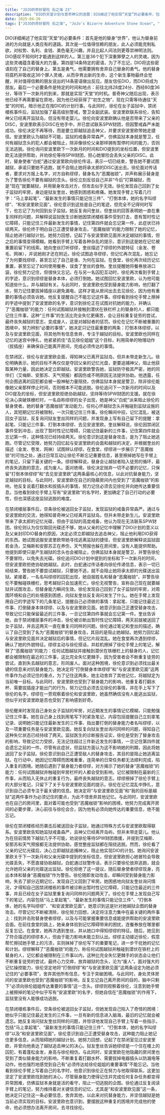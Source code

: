 ```yaml
---
title: "JOJO的奇妙冒险 石之海 23"
description: "DIO的天堂计划与普奇神父的进展：DIO阐述了他实现“天堂”的必要条件，包括替身“世界”、值得信赖的朋友、36个罪人灵魂、14条密语、勇气、替身吸收灵魂孕育新生命，以及特定的地点（北纬28度24分，西经80度36分）和时间（下一次新月）。普奇神父随后表示他已经获得了“初生之物”，并等待着上天堂的时机，暗示他正在执行DIO的计划。徐伦的越狱决心与安波里欧的警告：徐伦在禁闭楼栋与安波里欧会面。她得知神父已离开监狱岛，但没有带走婴儿。徐伦表示她不仅要取回父亲的DISC，更要追击神父，阻止他获得的东西，并决定越狱。安波里欧警告她监狱戒备森严，她的盟友都无法提供帮助，试图越狱的犯人都会被某种力量阻止，仿佛监狱本身就是警卫。他认为除非徐伦能像她父亲那样停止时间，否则无法逃脱。徐伦询问下一次新月的时间和DIO提到的坐标，但安波里欧表示无法帮助她越狱，坚持等待SPW财团。白蛇的警告与恶魔枷锁的攻击：白蛇通过传话的方式告诉徐伦，一切都已结束，不要试图越狱，只要她不逃，就不会阻止她将承太郎的DISC送出监狱。随后，一名名为缪缪的囚犯出现，自报姓名和替身名“恶魔枷锁”，并警告徐伦不要触碰铁栅栏，越思考越狱就越接近死亡。徐伦试图攻击，但替身能力生效。恶魔枷锁的能力与徐伦的记忆受损：徐伦发现自己回到了女子监狱的牢房，对最近发生的事情记忆模糊，只能记住三件。她在自己身上发现用笔写下的笔记，内容包括“马上拿起笔”、“最新发生的事情只能记住三件”、“打倒本体，她的名字叫缪缪”、“和安波里欧见面”。她反复询问狱友奎丝同样的问题，并得知自己已经这样持续了两天。监狱医师的诊断报告证实，徐伦因受替身攻击影响，记忆受损，只能记住三件新发生的事情，记住第四件就会忘记一件。徐伦的应对与午餐遭遇：徐伦意识到这是替身攻击，目的是阻止她越狱。她决定专注于最重要的事情来对抗能力，即打倒本体缪缪，以及和安波里欧见面。在食堂，徐伦遇到奎丝和缪缪。由于替身能力的影响，她无法立即认出缪缪。缪缪故意接近徐伦，与她交谈，并趁机擦掉徐伦手臂上写下的笔记，进一步干扰她的记忆和计划。缪缪解释了“恶魔枷锁”的能力，让企图越狱者陷入只能记住三件事的循环，最终放弃越狱。安波里欧的困境与重要信息：安波里欧在自己的房间里也受到替身能力的影响，重复着打翻水杯、需要拔插座以免漏电等动作。他也意识到自己有“一定要向徐伦姐姐传达的事情”不能忘记。他在徐伦手臂上看到了自己名字的字迹，意识到徐伦正试图与他联系，决心要找到她。"
date: 2025-04-26
tags: ["JOJO的奇妙冒险 石之海", "JoJo's Bizarre Adventure Stone Ocean", "202201"]
---
```


DIO详细阐述了他实现“天堂”的必要条件：首先是他的替身“世界”，他认为替身前进的方向就是人类应有的道路。其次是一位值得信赖的朋友，此人必须能克制私欲，对权势、名利、金钱、美色毫无兴趣，并且比起人间法则更尊崇神明法则。DIO感叹不知何时才能遇到这样的人。第三是36个犯下深重罪孽之人的灵魂，因为这些灵魂蕴含着强大的力量。第四是14条特定的密语，为了不忘记，DIO将这些密语刻在了自己的替身上。第五是勇气，他需要拥有舍弃自己替身的勇气。他的替身将腐朽并吸收这36个罪人灵魂，从而孕育出新的生命，这个新生事物最终会觉醒，并对值得信赖的朋友说出的14条密语做出反应。朋友信任DIO，而DIO将成为朋友。最后一个必要条件是特定的时间和地点：前往北纬28度24分、西经80度36分，等待下一次新月的到来，那就是实现“天堂”的时机。普奇神父随后出现，表示他已经不再需要留在原地，因为他已经获得了“初生之物”，现在只需等待通往“天堂”的时机，暗示他正在按DIO的计划行事。与此同时，徐伦在女子监狱中，禁闭楼栋事件后，监狱加强了最高级别警戒，警卫全副武装。安波里欧联系徐伦，告知神父已经离开监狱岛，但没有带走婴儿。徐伦向安波里欧确认他是否带来了父亲的DISC，安波里欧表示DISC在他手中，并已尝试联系SPW财团，但因警戒森严未能成功。徐伦决定不再等待，而是要立即越狱追击神父，并要求安波里欧带她走捷径。安波里欧认为越狱不可能，监狱的戒备异常森严，仿佛监狱本身就是警卫，任何有越狱念头的犯人都会被阻止，除非像徐伦父亲那样拥有暂停时间的能力，否则无法逃脱。徐伦询问安波里欧下一次新月的时间和DIO提到的坐标位置，但安波里欧无法提供帮助，并劝徐伦等待SPW财团，担心她冒险会丢失父亲的DISC。此时，替身使者“白蛇”通过安波里欧向徐伦传话，表示一切已结束，警告她不要试图越狱，承诺只要她不逃跑，就不会阻止她将承太郎的DISC送出去。徐伦面对传话者，要求对方报上名字，对方自称缪缪，替身名为“恶魔枷锁”，并声称展示替身是为了警告徐伦不要有越狱的念头。徐伦立刻反驳自己并非“今后”打算越狱，而是“现在”就要越狱，并用替身攻击对方，但攻击似乎无效。徐伦发现自己回到了女子监狱的牢房，身边是狱友奎丝，她感到困惑和疼痛。她发现手臂上写着几行字：“马上拿起笔”、“最新发生的事情只能记住三件”、“打倒本体，她的名字叫缪缪”、“和安波里欧见面”。徐伦意识到这些是自己的笔迹，但完全不记得何时写下，也忘记了为何回到女子监狱。她反复询问奎丝，但奎丝的回答表明她一直在重复同样的问题，并解释说监狱医生诊断她因禁闭楼栋事件受到打击，患有暂时性记忆障碍，只能记住三件最新发生的事情，记住第四件就会忘记第一件，此症状已持续两天。徐伦终于明白自己正遭受替身攻击，“恶魔枷锁”的能力限制了她的记忆，阻止她进行越狱计划。她努力回想，记起了与安波里欧见面并决定越狱的事情，但之后的事情变得模糊。她看到手臂上写着各种杂乱的提示，意识到这是她在记忆被重置前留下的线索。她向奎丝打听缪缪，奎丝描述了缪缪的外貌特征（金发、卷毛、网袜），并说她刚才还在附近。徐伦试图追寻缪缪，但记忆再次混乱，她忘记了为何要找缪缪，甚至忘记了自己是谁、为何在监狱。在食堂，徐伦再次经历记忆重置，甚至忘记了如何使用餐券，误食了奎丝的食物。奎丝提醒她将餐券放进口袋，徐伦努力记住，但很快又忘记。在与另一名囚犯互动时，徐伦再次看到手臂上的字迹，意识到缪缪是替身本体，必须打倒她。她试图回忆安波里欧，认为他可能知道些什么，并与越狱有关。与此同时，安波里欧也受到替身能力影响，他打翻了水，努力记住要拔掉插座以避免漏电，这样才能从房间出去去见徐伦，因为他有重要的事情必须告诉她。他反复提醒自己不能忘记这件事。缪缪看到徐伦手臂上擦掉的字迹中提到了安波里欧的名字，意识到徐伦正在试图对抗她的能力，并确认了“恶魔枷锁”的能力：任何试图越狱并接触到潜伏在铁栏杆上的替身的人，都只能记住三件事，这种“三件事”的生活比完全失忆更痛苦，会让目标重复徒劳的尝试，最终丧失越狱的意志，变成废人，这是对越狱者的惩罚。徐伦在记忆不断被重置的困境中，努力辨别“必要的事情”，她决定只记住最重要的两条：打倒本体缪缪，以及与安波里欧见面，将其他所有信息舍弃，专注于越狱的目标。安波里欧也同样在记忆的迷宫中挣扎，他紧紧抓住“去见徐伦姐姐”这个目标，利用简单的物理动作（拔插座）来确保自己能离开房间，完成必须传达的事情。

在禁闭区，徐伦与安波里欧会面，得知神父已离开监狱岛，但并未带走新生儿。徐伦明确表示，她的目标不再仅仅是夺回父亲的记忆光盘，更要追捕神父，阻止他获取某种力量，因此她决定立即越狱。安波里欧警告她，监狱防守极其严密，她的同伴们（艾梅斯、安那苏、天气预报）都因伤或不明原因无法提供协助。他透露，任何企图逃离的囚犯都会被一股神秘力量阻挠，仿佛监狱本身就是警卫，除非徐伦能像她父亲那样停止时间，否则根本不可能逃脱。徐伦追问下一次新月的时间以及DIO提及的坐标，但安波里欧拒绝协助越狱，坚持等待SPW财团的支援。就在徐伦决心突破铁栅栏时，一名自称缪缪的女子出现，她是神父“白蛇”派来阻止徐伦的替身使者。她的替身“恶魔枷锁”发动能力，任何心怀越狱念头并触碰到监狱设施的人，其短期记忆将被限制，一次只能记住三件事。徐伦瞬间中招，记忆混乱，被送回女子监狱，反复询问狱友奎丝同样的问题，并发现身上写有自己留下的提醒：拿起笔、只能记三件事、打倒本体缪缪、去见安波里欧。奎丝解释说，徐伦因禁闭区事件受到冲击，出现了暂时性记忆障碍，只能记住最新的三件事，记住第四件就会忘记第一件，这种情况已经持续两天。徐伦意识到这是替身攻击，是为了阻止她逃跑。尽管记忆受限，她努力回忆起与安波里欧的会面和越狱的决定，并根据奎丝的描述（金发、卷发、网袜）试图辨认缪缪。在食堂，缪缪进一步展示了“恶魔枷锁”的可怕之处，通过日常互动让徐伦不断忘记重要信息，甚至擦掉她写在手臂上的笔记，只留下最关键的一条。缪缪解释说，替身会让越狱者陷入徒劳的循环，最终丧失逃跑的意志，成为废人。面对绝境，徐伦决定抛弃一切不必要的记忆，只保留“打倒本体缪缪”和“去见安波里欧”这两条最核心的信息，以此对抗替身能力，坚定越狱的目标。与此同时，安波里欧在自己的隐蔽房间内也受到了“恶魔枷锁”的影响，他反复说着打翻水和拔插头的事情，努力记住必须去见徐伦并向她传达重要信息。当他看到徐伦手臂上写有“安波里欧”的名字时，更加确定了自己行动的必要性，但也深感这座监狱逃脱的难度。

在禁闭楼层事件后，空条徐伦被送回女子监狱，发现监狱的戒备异常森严。通过与安波里欧的交流，她得知普奇神父已经离开监狱岛，但并未带走新生儿。安波里欧带来了承太郎的记忆光碟，但由于监狱的高度戒备，他认为现在无法联系SPW财团。徐伦则认为仅仅取回光碟还不够，她从父亲的记忆中理解了DIO计划的意义以及父亲封印DIO替身的原因，决定必须立即越狱去追击神父，阻止他利用DIO获得的东西。她试图说服安波里欧带她寻找逃离监狱的捷径，但安波里欧解释说监狱固若金汤，艾梅斯和安那苏正在养伤，天气预报也躲在房间里，没有人能提供帮助。他提到即使只是产生越狱的念头也会被阻止，仿佛监狱本身就是警卫，并警告徐伦不要冒险，以免失去光碟。徐伦追问DIO计划中提到的坐标和下一次新月的时间，但安波里欧拒绝协助她越狱。此时，白蛇通过传话者向徐伦传递信息，表示一切已经结束，警告她不要尝试越狱，只要她不逃，就不会阻止她将承太郎的光碟送出监狱。紧接着，一名名叫缪缪的囚犯出现，她自报姓名和替身“恶魔枷锁”，并警告徐伦不要触碰铁栅栏，思考越狱只会加速死亡。徐伦无视警告，宣称自己现在就要越狱并试图攻击，但替身能力瞬间生效。徐伦发现自己回到了女子监狱的牢房，对周围环境和自己的处境感到困惑，向狱友奎丝反复询问发生了什么。她在手臂上发现用自己的字迹写下的几条笔记，提醒自己必须做的事情：拿起笔、只能记住最近三件事、打倒替身本体缪缪、以及与安波里欧见面。她意识到自己正遭受替身攻击，导致记忆只能保留最近的三件事，一旦记住第四件事就会忘记第一件。奎丝告诉她，由于禁闭楼层事件的冲击，徐伦被诊断出暂时性记忆障碍，两天前就被送回了女子监狱，并且这两天一直在重复问同样的问题。徐伦通过笔记和奎丝的描述，确认了自己受到了名为“恶魔枷锁”的替身攻击，其目的是阻止她越狱。她努力回忆起与安波里欧见面并决定越狱后的事情，但记忆片段混乱。她在食堂再次遇到缪缪，确认了她的外貌特征。缪缪主动与徐伦搭话，并趁机擦掉了徐伦手臂上的笔记，解释了“恶魔枷锁”的能力：任何试图越狱并接触到潜伏在铁栅栏上的替身的人，记忆都会被限制在最近的三件事，这比完全失忆更棘手，因为受害者会不断重复徒劳的尝试，直到失去越狱的意志，形同废人。面对这种困境，徐伦意识到必须找出最关键的信息来对抗替身能力。她决定将“打倒替身本体缪缪”和“与安波里欧见面”这两件事作为必须记住的重点，为了记住这两条，她主动舍弃了其他记忆，将越狱定为当前唯一目标。与此同时，安波里欧也受到了替身能力的影响，他重复着打翻水杯、需要拔插座才能出门的行为，努力记住必须去见徐伦的事情，并在手上写下了徐伦的名字。缪缪在一旁观察着徐伦和安波里欧，她虽然确信没有人能逃出监狱，但似乎对安波里欧是否也受到了影响感到好奇。

徐伦醒来时发现自己身处女子监狱的牢房，对近期发生的事情记忆模糊，只能勉强记住三件事。她在自己身上找到用笔写下的紧急笔记，内容包括提醒自己立刻拿笔记录、说明她只能记住最新发生的三件事、指出要打倒的替身能力者名叫缪缪，以及一项重要任务是与安波里欧见面。她反复向狱友奎丝询问同样的问题，得知自己这种失忆状态已经持续了两天。监狱医生的诊断报告证实，徐伦是受到了替身攻击的影响，导致记忆力受损，无法记住超过三件新近发生的事情，一旦记住第四件就会遗忘之前的一件。尽管有此症状，但监狱方面认为这不影响她的刑期，因此将她送回了女子监狱。徐伦意识到自己正遭受敌人的替身攻击，其目的是阻止她逃离监狱。在行动中，她因记忆障碍而困难重重，连简单的日常任务都无法顺利完成，陷入重复的困境。她随后遇到了替身能力者缪缪，对方揭示了她的替身“恶魔枷锁”的能力：任何试图越狱并触碰到牢房栏杆的人都会受到影响，记忆被限制在最新的三件事，从而陷入无休止的重复行为，最终丧失越狱的意志。缪缪擦掉了徐伦手臂上的大部分笔记，只留下了关于与安波里欧见面的提示。徐伦在记忆混乱中挣扎，意识到自己必须专注于最关键的信息。她决定将“与安波里欧见面”和“我的目标是越狱”这两件事作为必须记住的要点，为此不惜舍弃其他记忆。与此同时，安波里欧也在自己的房间里，面对着可能也受到“恶魔枷锁”影响的困境，他努力完成离开房间的必要步骤，决心前往与徐伦会合，因为他有必须向她传达的重要信息，绝不能忘记。

徐伦在禁闭楼栋经历袭击后被送回女子监狱，她通过特殊方式与安波里欧取得联系。安波里欧告知她监狱戒备森严，且神父已经离开岛屿，但并未带走婴儿。他认为在目前情势下越狱几乎不可能，劝说徐伦等待SPW财团救援，并提到艾梅斯、安那苏和天气预报都无法提供协助，感觉整座监狱都在阻挠逃脱。然而，徐伦看了父亲的记忆光碟后，决心立即越狱追捕神父，阻止他实现DIO的计划。她询问安波里欧关于下一次新月和父亲光碟中提到的坐标信息，但安波里欧担心她冒险会导致光碟丢失，不愿直接协助越狱。白蛇通过狱警传话，表示只要徐伦放弃逃跑，就会允许她将父亲的光碟送出监狱。徐伦拒绝了这一提议，随后替身使者缪缪现身，亮出本体和替身“恶魔枷锁”作为警告。徐伦随即发动攻击，却瞬间受到替身能力影响，失去了部分近期记忆，发现自己又回到了牢房。她困惑地向狱友奎丝询问情况，才得知自己因禁闭楼栋的事件被诊断出暂时性记忆障碍，只能记住最近的三件事，并且已经在女子监狱里重复询问同样的问题两天了。徐伦在手臂上发现自己写下的笔记，内容包括“马上拿起笔”、“最新发生的事情只能记住三件”、“打倒本体，她的名字叫缪缪”、“和安波里欧见面”。她意识到这是针对她越狱企图的替身攻击。尽管记忆不断被清除，徐伦努力回想，决定将注意力集中在最关键的两件事上：找到并击败替身使者缪缪，以及与可能掌握重要信息或能提供帮助的安波里欧会面。在前往食堂的路上，她亲身体验到记忆障碍带来的困扰，连餐券放在哪里都反复忘记。在食堂，她再次遇到奎丝，并从她口中得知缪缪的特征。随后，她见到了符合描述的缪缪本人，但由于能力影响未能立刻认出。缪缪主动接近徐伦，假意帮忙擦拭她手臂上的污渍，实则抹掉了徐伦写下的重要笔记，进一步干扰她的记忆和计划。缪缪解释了“恶魔枷锁”的能力，称任何试图越狱并触碰到潜伏在铁栏上的替身的人，记忆都会被限制在三件事以内，这种比完全失忆更棘手的状态会让他们不断重复徒劳的尝试，最终心力交瘁，放弃越狱的念头，沦为“废人”。面对强大的记忆操控能力，徐伦坚定地将“打倒缪缪”和“与安波里欧见面”这两条设定为她必须记住的“必要事项”，舍弃其他所有信息，专注于突破困境。与此同时，身处灵体房间的安波里欧也受到“恶魔枷锁”的影响，反复忘记自己离开房间的目的，脑中只剩下“必须向徐伦姐姐传达重要的事情”这一念头。缪缪则观察着徐伦，注意到她手臂上被擦掉的笔记中似乎写有“安波里欧”的名字，但她自信在“恶魔枷锁”的作用下，监狱里没有人能够成功逃脱。

在禁闭楼栋事件后，空条徐伦被送回女子监狱，但她发现自己陷入了奇怪的困境：她似乎只能记住最近发生的三件事，一旦有新的信息进入脑海，最旧的记忆就会被遗忘。她反复询问狱友奎丝同样的问题，并惊讶地发现自己手臂上写着一些指示，包括“马上拿起笔”、“最新发生的事情只能记住三件”、“打倒本体，她的名字叫缪缪”以及“和安波里欧见面”。徐伦意识到自己正遭受替身攻击，这种能力阻止她记住更多信息，从而阻碍她的越狱计划。她努力回想，记起了在禁闭室见过安波里欧，并曾向他表达了越狱追击神父的决心。狱友奎丝告诉她缪缪是一个住在楼上的囚犯，有着蓬松金发，身高与徐伦相仿。与此同时，安波里欧在他隐藏的房间里也受到了类似替身能力的影响，不断重复着打翻水杯、需要拔掉电器插头以防漏电等动作。他也强烈地感觉到自己有“必须传达给徐伦姐姐的重要事情”不能忘记。当他看到徐伦手臂上写着自己的名字时，他意识到徐伦正在努力与他取得联系，这更加坚定了安波里欧找到她的决心，尽管替身能力使得记住并完成任何复杂任务都变得异常困难，仿佛监狱本身就是活的看守，阻止一切逃脱的企图。徐伦通过反复阅读手臂上的笔记，努力维持着对关键信息的记忆，尤其是“和安波里欧见面”这一条，她决定只记住这一条必要信息，舍弃其他，以此来对抗替身能力，并坚信越狱是她当前必须实现的目标。安波里欧也意识到，要摆脱这种重复的困境并完成他的使命，他必须想办法离开房间，去寻找徐伦。